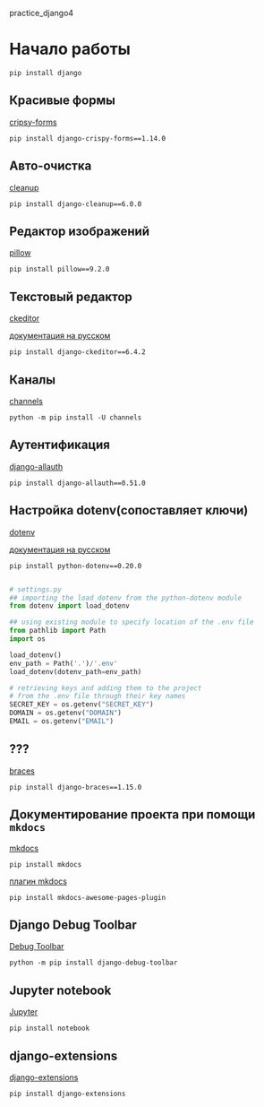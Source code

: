 practice_django4

# Начало работы

`pip install django`

## Красивые формы

[cripsy-forms](https://django-crispy-forms.readthedocs.io/en/latest/install.html)

`pip install django-crispy-forms==1.14.0`

## Авто-очистка
[cleanup](https://github.com/un1t/django-cleanup)

`pip install django-cleanup==6.0.0`

## Редактор изображений

[pillow](https://pypi.org/project/Pillow/)

`pip install pillow==9.2.0`

## Текстовый редактор

[ckeditor](https://pypi.org/project/django-ckeditor/)

[документация на русском](https://russianblogs.com/article/5550650974/)

`pip install django-ckeditor==6.4.2`

## Каналы

[channels](https://channels.readthedocs.io/en/stable/)

`python -m pip install -U channels`

## Аутентификация

[django-allauth](https://django-allauth.readthedocs.io/en/latest/installation.html)

`pip install django-allauth==0.51.0`

## Настройка dotenv(сопоставляет ключи)

[dotenv](https://pypi.org/project/python-dotenv/)

[документация на русском](https://pythobyte.com/python-dotenv-module-90588/)

`pip install python-dotenv==0.20.0`

```python

# settings.py
## importing the load_dotenv from the python-dotenv module
from dotenv import load_dotenv

## using existing module to specify location of the .env file
from pathlib import Path
import os

load_dotenv()
env_path = Path('.')/'.env'
load_dotenv(dotenv_path=env_path)

# retrieving keys and adding them to the project
# from the .env file through their key names
SECRET_KEY = os.getenv("SECRET_KEY")
DOMAIN = os.getenv("DOMAIN")
EMAIL = os.getenv("EMAIL")
```


## ???

[braces](https://django-braces.readthedocs.io/en/latest/)

`pip install django-braces==1.15.0`

## Документирование проекта при помощи `mkdocs`

[mkdocs](https://www.mkdocs.org/)

`pip install mkdocs`

[плагин mkdocs](https://github.com/lukasgeiter/mkdocs-awesome-pages-plugin)

`pip install mkdocs-awesome-pages-plugin`

##  Django Debug Toolbar 

[Debug Toolbar](https://django-debug-toolbar.readthedocs.io/en/latest/installation.html)

`python -m pip install django-debug-toolbar`

## Jupyter notebook

[Jupyter](https://jupyter-org.translate.goog/install?_x_tr_sl=auto&_x_tr_tl=ru&_x_tr_hl=ru)

`pip install notebook`

## django-extensions

[django-extensions](https://django-extensions.readthedocs.io/en/latest/installation_instructions.html)

`pip install django-extensions`